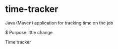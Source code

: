 # time-tracker
Java (Maven) application for tracking time on the job


$ Purpose
 little change

Time tracker
